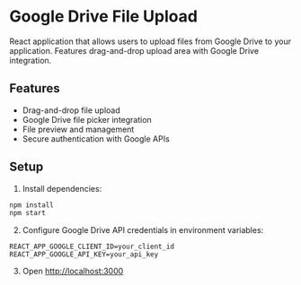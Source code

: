 # Google Drive File Upload

React application that allows users to upload files from Google Drive to your application. Features drag-and-drop upload area with Google Drive integration.

## Features

- Drag-and-drop file upload
- Google Drive file picker integration
- File preview and management
- Secure authentication with Google APIs

## Setup

1. Install dependencies:
```bash
npm install
npm start
```

2. Configure Google Drive API credentials in environment variables:
```
REACT_APP_GOOGLE_CLIENT_ID=your_client_id
REACT_APP_GOOGLE_API_KEY=your_api_key
```

3. Open [http://localhost:3000](http://localhost:3000)
